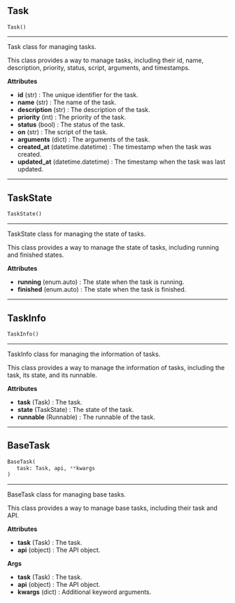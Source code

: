 #


## Task
```python 
Task()
```


---
Task class for managing tasks.

This class provides a way to manage tasks, including their id, name, description, priority, status, script, arguments, and timestamps.


**Attributes**

* **id** (str) : The unique identifier for the task.
* **name** (str) : The name of the task.
* **description** (str) : The description of the task.
* **priority** (int) : The priority of the task.
* **status** (bool) : The status of the task.
* **on** (str) : The script of the task.
* **arguments** (dict) : The arguments of the task.
* **created_at** (datetime.datetime) : The timestamp when the task was created.
* **updated_at** (datetime.datetime) : The timestamp when the task was last updated.


----


## TaskState
```python 
TaskState()
```


---
TaskState class for managing the state of tasks.

This class provides a way to manage the state of tasks, including running and finished states.


**Attributes**

* **running** (enum.auto) : The state when the task is running.
* **finished** (enum.auto) : The state when the task is finished.


----


## TaskInfo
```python 
TaskInfo()
```


---
TaskInfo class for managing the information of tasks.

This class provides a way to manage the information of tasks, including the task, its state, and its runnable.


**Attributes**

* **task** (Task) : The task.
* **state** (TaskState) : The state of the task.
* **runnable** (Runnable) : The runnable of the task.


----


## BaseTask
```python 
BaseTask(
   task: Task, api, **kwargs
)
```


---
BaseTask class for managing base tasks.

This class provides a way to manage base tasks, including their task and API.


**Attributes**

* **task** (Task) : The task.
* **api** (object) : The API object.


**Args**

* **task** (Task) : The task.
* **api** (object) : The API object.
* **kwargs** (dict) : Additional keyword arguments.

